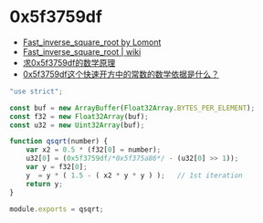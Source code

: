 # 0x5f3759df 

- [Fast_inverse_square_root by Lomont](http://www.matrix67.com/data/InvSqrt.pdf)
- [Fast_inverse_square_root | wiki](https://en.wikipedia.org/wiki/Fast_inverse_square_root)
- [求0x5f3759df的数学原理](http://www.guokr.com/post/90718/?page=2)
- [0x5f3759df这个快速开方中的常数的数学依据是什么？](https://www.zhihu.com/question/26287650)

```javascript
"use strict";

const buf = new ArrayBuffer(Float32Array.BYTES_PER_ELEMENT);
const f32 = new Float32Array(buf);
const u32 = new Uint32Array(buf);

function qsqrt(number) {
    var x2 = 0.5 * (f32[0] = number);
    u32[0] = (0x5f3759df/*0x5f375a86*/ - (u32[0] >> 1));
    var y = f32[0];
    y  = y * ( 1.5 - ( x2 * y * y ) );   // 1st iteration
    return y;
}

module.exports = qsqrt;
```
